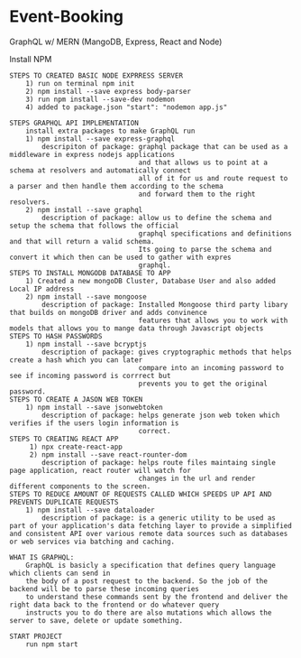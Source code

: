 # Event-Booking
GraphQL w/ MERN (MangoDB, Express, React and Node)

Install NPM 

    STEPS TO CREATED BASIC NODE EXPRRESS SERVER 
        1) run on terminal npm init 
        2) npm install --save express body-parser
        3) run npm install --save-dev nodemon
        4) added to package.json "start": "nodemon app.js"

    STEPS GRAPHQL API IMPLEMENTATION
        install extra packages to make GraphQL run
        1) npm install --save express-graphql 
            descripiton of package: graphql package that can be used as a middleware in express nodejs applications
                                    and that allows us to point at a schema at resolvers and automatically connect
                                    all of it for us and route request to a parser and then handle them according to the schema
                                    and forward them to the right resolvers.
        2) npm install --save graphql
            description of package: allow us to define the schema and setup the schema that follows the official 
                                    graphql specifications and definitions and that will return a valid schema.
                                    Its going to parse the schema and convert it which then can be used to gather with expres
                                    graphql.
    STEPS TO INSTALL MONGODB DATABASE TO APP
        1) Created a new mongoDB Cluster, Database User and also added Local IP address
        2) npm install --save mongoose
            description of package: Installed Mongoose third party libary that builds on mongoDB driver and adds convinence      
                                    features that allows you to work with models that allows you to mange data through Javascript objects
    STEPS TO HASH PASSWORDS 
        1) npm install --save bcryptjs
            description of package: gives cryptographic methods that helps create a hash which you can later
                                    compare into an incoming password to see if incoming password is corrrect but
                                    prevents you to get the original password.
    STEPS TO CREATE A JASON WEB TOKEN
        1) npm install --save jsonwebtoken
            description of package: helps generate json web token which verifies if the users login information is
                                    correct.
    STEPS TO CREATING REACT APP
         1) npx create-react-app
         2) npm install --save react-rounter-dom
            description of package: helps route files maintaing single page application, react router will watch for   
                                    changes in the url and render different components to the screen.
    STEPS TO REDUCE AMOUNT OF REQUESTS CALLED WHICH SPEEDS UP API AND PREVENTS DUPLICATE REQUESTS 
        1) npm install --save dataloader
            description of package: is a generic utility to be used as part of your application's data fetching layer to provide a simplified and consistent API over various remote data sources such as databases or web services via batching and caching.
           
    WHAT IS GRAPHQL:
        GraphQL is basicly a specification that defines query language which clients can send in 
        the body of a post request to the backend. So the job of the backend will be to parse these incoming queries
        to understand these commands sent by the frontend and deliver the right data back to the frontend or do whatever query 
        instructs you to do there are also mutations which allows the server to save, delete or update something.

    START PROJECT 
        run npm start 


